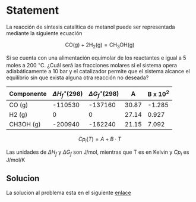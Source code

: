# Statement

La reacción de síntesis catalítica de metanol puede ser representada mediante la siguiente ecuación 

$$
\text{CO(g)} + 2\text{H}_2\text{(g}) = \text{CH}_3\text{OH(g)}
$$

Si se cuenta con una alimentación equimolar de los reactantes e igual a 5 moles a 200 <sup>&#9702;</sup>C. ¿Cuál será las fracciones molares si el sistema opera adiabáticamente a 10 bar y el catalizador permite que el sistema alcance el equilibrio sin que exista alguna otra reacción no deseada?

Componente | $\Delta H_f^\circ (298)$ |    $\Delta G_f^\circ(298)$  | A  |   B x $10^2$
-----------|-------------------------| ----------------------------|----|-------------
CO (g)     |-110530 |  -137160 | 30.87 |  -1.285
H2 (g)     |  0     |    0     |27.14  |  0.927
CH3OH (g)  | -200940 |  -162240 | 21.15 | 7.092

$$ Cp_{i}(T) = A + B \cdot T $$

Las unidades de $\Delta H_f$ y $\Delta G_f$ son J/mol, mientras que T es en Kelvin y $Cp_{i}$ es J/mol/K

## Solucion

La solucion al problema esta en el siguiente [enlace](https://github.com/aliglara/posts/blob/main/codes/5311-t04-reactor-adiabatico.ipynb)